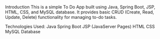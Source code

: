 Introduction
This is a simple To Do App built using Java, Spring Boot, JSP, HTML, CSS, and MySQL database. It provides basic CRUD (Create, Read, Update, Delete) functionality for managing to-do tasks. 

Technologies Used:
Java
Spring Boot
JSP (JavaServer Pages)
HTML
CSS
MySQL Database
